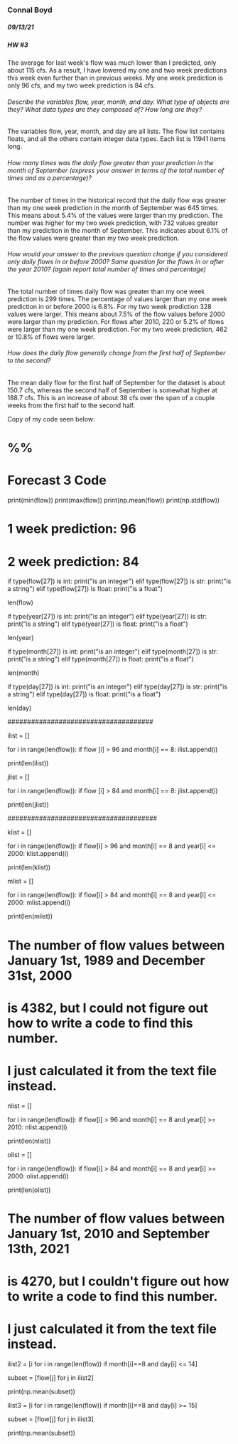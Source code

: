 ### Connal Boyd
##### 09/13/21
##### HW #3

The average for last week's flow was much lower than I predicted, only about 115 cfs.
As a result, I have lowered my one and two week predictions this week even further than in previous weeks.
My one week prediction is only 96 cfs, and my two week prediction is 84 cfs.

###### Describe the variables flow, year, month, and day. What type of objects are they? What data types are they composed of? How long are they?

The variables flow, year, month, and day are all lists. The flow list contains floats, and all the others contain integer data types. Each list is 11941 items long.

###### How many times was the daily flow greater than your prediction in the month of September (express your answer in terms of the total number of times and as a percentage)?

The number of times in the historical record that the daily flow was greater than my one week prediction in the month of September was 645 times.
This means about 5.4% of the values were larger than my prediction.
The number was higher for my two week prediction, with 732 values greater than my prediction in the month of September. This indicates about 6.1% of the flow values were greater than my two week prediction.

###### How would your answer to the previous question change if you considered only daily flows in or before 2000? Same question for the flows in or after the year 2010? (again report total number of times and percentage)

The total number of times daily flow was greater than my one week prediction is 299 times.
The percentage of values larger than my one week prediction in or before 2000 is 6.8%.
For my two week prediction 328 values were larger.
This means about 7.5% of the flow values before 2000 were larger than my prediction.
For flows after 2010, 220 or 5.2% of flows were larger than my one week prediction.
For my two week prediction, 462 or 10.8% of flows were larger.

###### How does the daily flow generally change from the first half of September to the second?

The mean daily flow for the first half of September for the dataset is about 150.7 cfs, whereas the second half of September is somewhat higher at 188.7 cfs.
This is an increase of about 38 cfs over the span of a couple weeks from the first half to the second half.


Copy of my code seen below:

# %%

# Forecast 3 Code

print(min(flow))
print(max(flow))
print(np.mean(flow))
print(np.std(flow))


# 1 week prediction: 96
# 2 week prediction: 84


if type(flow[27]) is int:
        print("is an integer")
elif type(flow[27]) is str:
        print("is a string")
elif type(flow[27]) is float:
        print("is a float")

len(flow)

if type(year[27]) is int:
        print("is an integer")
elif type(year[27]) is str:
        print("is a string")
elif type(year[27]) is float:
        print("is a float")

len(year)

if type(month[27]) is int:
        print("is an integer")
elif type(month[27]) is str:
        print("is a string")
elif type(month[27]) is float:
        print("is a float")

len(month)

if type(day[27]) is int:
        print("is an integer")
elif type(day[27]) is str:
        print("is a string")
elif type(day[27]) is float:
        print("is a float")

len(day)


#####################################

ilist = []      

for i in range(len(flow)):
        if flow [i] > 96 and month[i] == 8:
                ilist.append(i)

print(len(ilist))

jlist = []

for i in range(len(flow)):
        if flow [i] > 84 and month[i] == 8:
                jlist.append(i)

print(len(jlist))


######################################

klist = []

for i in range(len(flow)):
        if flow[i] > 96 and month[i] == 8 and year[i] <= 2000:
                klist.append(i)

print(len(klist))

mlist = []

for i in range(len(flow)):
        if flow[i] > 84 and month[i] == 8 and year[i] <= 2000:
                mlist.append(i)

print(len(mlist))


# The number of flow values between January 1st, 1989 and December 31st, 2000
# is 4382, but I could not figure out how to write a code to find this number.
# I just calculated it from the text file instead.

nlist = []

for i in range(len(flow)):
        if flow[i] > 96 and month[i] == 8 and year[i] >= 2010:
                nlist.append(i)

print(len(nlist))

olist = []

for i in range(len(flow)):
        if flow[i] > 84 and month[i] == 8 and year[i] >= 2000:
                olist.append(i)

print(len(olist))

# The number of flow values between January 1st, 2010 and September 13th, 2021
# is 4270, but I couldn't figure out how to write a code to find this number.
# I just calculated it from the text file instead.

ilist2 = [i for i in range(len(flow)) if month[i]==8 and day[i] <= 14]

subset = [flow[j] for j in ilist2]

print(np.mean(subset))



ilist3 = [i for i in range(len(flow)) if month[i]==8 and day[i] >= 15]

subset = [flow[j] for j in ilist3]

print(np.mean(subset))
